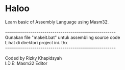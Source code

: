 # Haloo
Learn basic of Assembly Language using Masm32. 
<br><br>
-------------------------------------------------------- <br>
 Gunakan file "makeit.bat" untuk assembling source code <br>
 Lihat di direktori project ini. thx <br>
-------------------------------------------------------- <br>
<br>
Coded by Rizky Khapidsyah <br>
I.D.E: Masm32 Editor


